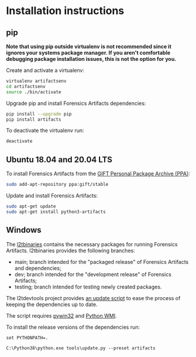 # Installation instructions

## pip

**Note that using pip outside virtualenv is not recommended since it ignores
your systems package manager. If you aren't comfortable debugging package
installation issues, this is not the option for you.**

Create and activate a virtualenv:

```bash
virtualenv artifactsenv
cd artifactsenv
source ./bin/activate
```

Upgrade pip and install Forensics Artifacts dependencies:

```bash
pip install --upgrade pip
pip install artifacts
```

To deactivate the virtualenv run:

```bash
deactivate
```

## Ubuntu 18.04 and 20.04 LTS

To install Forensics Artifacts from the [GIFT Personal Package Archive (PPA)](https://launchpad.net/~gift):

```bash
sudo add-apt-repository ppa:gift/stable
```

Update and install Forensics Artifacts:

```bash
sudo apt-get update
sudo apt-get install python3-artifacts
```

## Windows

The [l2tbinaries](https://github.com/log2timeline/l2tbinaries) contains the
necessary packages for running Forensics Artifacts. l2tbinaries provides the following
branches:

* main; branch intended for the "packaged release" of Forensics Artifacts and dependencies;
* dev; branch intended for the "development release" of Forensics Artifacts;
* testing; branch intended for testing newly created packages.

The l2tdevtools project provides [an update script](https://github.com/log2timeline/l2tdevtools/wiki/Update-script)
to ease the process of keeping the dependencies up to date.

The script requires [pywin32](https://github.com/mhammond/pywin32/releases) and
[Python WMI](https://pypi.org/project/WMI/).

To install the release versions of the dependencies run:

```
set PYTHONPATH=.

C:\Python38\python.exe tools\update.py --preset artifacts
```
